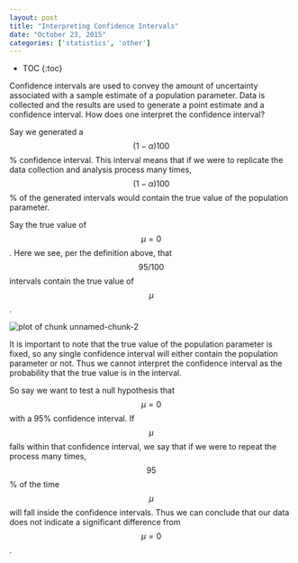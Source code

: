 ```yaml
---
layout: post
title: "Interpreting Confidence Intervals"
date: "October 23, 2015"
categories: ['statistics', 'other']
---
```


* TOC
{:toc}



Confidence intervals are used to convey the amount of uncertainty associated with a sample estimate of a population parameter. Data is collected and the results are used to generate a point estimate and a confidence interval. How does one interpret the confidence interval?

Say we generated a $$(1 - \alpha) 100$$% confidence interval. This interval means that if we were to replicate the data collection and analysis process many times, $$(1 - \alpha) 100$$% of the generated intervals would contain the true value of the population parameter. 



Say the true value of $$\mu = 0$$. Here we see, per the definition above, that $$95/100$$ intervals contain the true value of $$\mu$$. 

<img src="/nhuyhoa/figure/source/2015-10-23-Interpreting-Conf-Intervals/unnamed-chunk-2-1.png" title="plot of chunk unnamed-chunk-2" alt="plot of chunk unnamed-chunk-2" style="display: block; margin: auto;" />

It is important to note that the true value of the population parameter is fixed, so any single confidence interval will either contain the population parameter or not. Thus we cannot interpret the confidence interval as the probability that the true value is in the interval. 

So say we want to test a null hypothesis that $$\mu = 0$$ with a 95% confidence interval. If $$\mu$$ falls within that confidence interval, we say that if we were to repeat the process many times, $$95$$% of the time $$\mu$$ will fall inside the confidence intervals. Thus we can conclude that our data does not indicate a significant difference from $$\mu = 0$$. 
